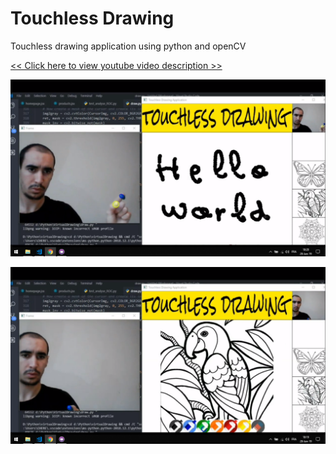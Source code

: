 # Touchless Drawing
Touchless drawing application using python and openCV

[<< Click here to view youtube video description >>](https://www.youtube.com/watch?v=AX_0L-vBuds)

[![IMAGE ALT TEXT HERE](ReadmeIMG/Screenshot%20(20).png)](https://www.youtube.com/watch?v=AX_0L-vBuds)

[![IMAGE ALT TEXT HERE](ReadmeIMG/Screenshot%20(19).png)](https://www.youtube.com/watch?v=AX_0L-vBuds)

